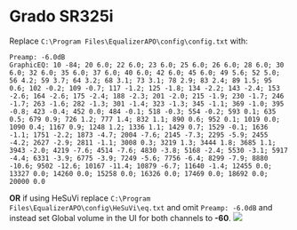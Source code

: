 # Grado SR325i
Replace `C:\Program Files\EqualizerAPO\config\config.txt` with:
```
Preamp: -6.0dB
GraphicEQ: 10 -84; 20 6.0; 22 6.0; 23 6.0; 25 6.0; 26 6.0; 28 6.0; 30 6.0; 32 6.0; 35 6.0; 37 6.0; 40 6.0; 42 6.0; 45 6.0; 49 5.6; 52 5.0; 56 4.2; 59 3.7; 64 3.2; 68 3.1; 73 3.1; 78 2.9; 83 2.4; 89 1.5; 95 0.6; 102 -0.2; 109 -0.7; 117 -1.2; 125 -1.8; 134 -2.2; 143 -2.4; 153 -2.6; 164 -2.6; 175 -2.4; 188 -2.3; 201 -2.0; 215 -1.9; 230 -1.7; 246 -1.7; 263 -1.6; 282 -1.3; 301 -1.4; 323 -1.3; 345 -1.1; 369 -1.0; 395 -0.8; 423 -0.4; 452 0.0; 484 -0.1; 518 -0.3; 554 -0.2; 593 0.1; 635 0.5; 679 0.9; 726 1.2; 777 1.4; 832 1.1; 890 0.6; 952 0.1; 1019 0.0; 1090 0.4; 1167 0.9; 1248 1.2; 1336 1.1; 1429 0.7; 1529 -0.1; 1636 -1.1; 1751 -2.2; 1873 -4.7; 2004 -7.6; 2145 -7.3; 2295 -5.9; 2455 -4.2; 2627 -2.9; 2811 -1.1; 3008 0.3; 3219 1.3; 3444 1.8; 3685 1.1; 3943 -2.0; 4219 -7.6; 4514 -7.6; 4830 -3.8; 5168 -2.4; 5530 -3.1; 5917 -4.4; 6331 -3.9; 6775 -3.9; 7249 -5.6; 7756 -6.4; 8299 -7.9; 8880 -10.6; 9502 -12.6; 10167 -11.4; 10879 -6.7; 11640 -1.4; 12455 0.0; 13327 0.0; 14260 0.0; 15258 0.0; 16326 0.0; 17469 0.0; 18692 0.0; 20000 0.0
```
**OR** if using HeSuVi replace `C:\Program Files\EqualizerAPO\config\HeSuVi\eq.txt` and omit `Preamp: -6.0dB` and instead set Global volume in the UI for both channels to **-60**.
![](https://raw.githubusercontent.com/jaakkopasanen/AutoEq/master/results/Sonoma%20Model%20One/innerfidelity/onear/Grado%20SR325i/Grado%20SR325i.png)